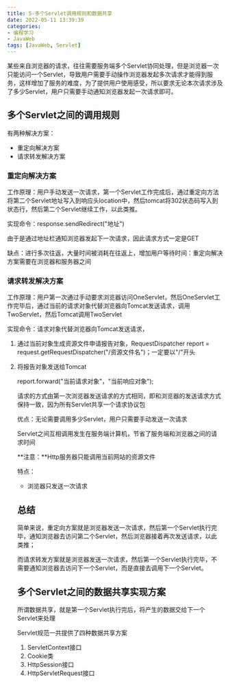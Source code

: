 ```yaml
---
title: 5-多个Servlet调用规则和数据共享
date: 2022-05-11 13:39:39
categories: 
- 编程学习
- JavaWeb
tags: [JavaWeb, Servlet]
---
```




某些来自浏览器的请求，往往需要服务端多个Servlet协同处理，但是浏览器一次只能访问一个Servlet，导致用户需要手动操作浏览器发起多次请求才能得到服务，这样增加了服务的难度，为了提供用户使用感受，所以要求无论本次请求涉及了多少Servlet，用户只需要手动通知浏览器发起一次请求即可。



## 多个Servlet之间的调用规则

有两种解决方案：

- 重定向解决方案
- 请求转发解决方案



### 重定向解决方案

工作原理：用户手动发送一次请求，第一个Servlet工作完成后，通过重定向方法将第二个Servlet地址写入到响应头location中，然后tomcat将302状态码写入到状态行，然后第二个Servlet继续工作，以此类推。

实现命令：response.sendRedirect("地址")

由于是通过地址栏通知浏览器发起下一次请求，因此请求方式一定是GET



缺点：进行多次往返，大量时间被消耗在往返上，增加用户等待时间：重定向解决方案需要在浏览器和服务器之间





### 请求转发解决方案

工作原理：用户第一次通过手动要求浏览器访问OneServlet，然后OneServlet工作完毕后，通过当前的请求对象代替浏览器向Tomcat发送请求，调用TwoServlet，然后Tomcat调用TwoServlet

实现命令：请求对象代替浏览器向Tomcat发送请求，

   1. 通过当前对象生成资源文件申请报告对象，RequestDispatcher report = request.getRequestDispatcher("/资源文件名")；一定要以"/"开头

   2. 将报告对象发送给Tomcat

      report.forward("当前请求对象"，"当前响应对象");

      请求的方式由第一次浏览器发送请求的方式相同，即和浏览器的发送请求方式保持一致，因为所有Servlet共享一个请求协议包
      
      
      
      优点：无论需要调用多少Servlet，用户只需要手动发送一次请求
      
      ​				Servlet之间互相调用发生在服务端计算机，节省了服务端和浏览器之间的请求时间
      
      **注意：**Http服务器只能调用当前网站的资源文件
      
      
      
      特点：
      
      - 浏览器只发送一次请求
      
      
      
      ## 总结
      
      简单来说，重定向方案就是浏览器发送一次请求，然后第一个Servlet执行完毕，通知浏览器去访问第二个Servlet，然后浏览器接着再次发送请求，以此类推；
      
      而请求转发方案就是浏览器发送一次请求，然后第一个Servlet执行完毕，不需要通知浏览器去访问下一个Servlet，而是直接去调用下一个Servlet。
      
      
      
      ## 多个Servlet之间的数据共享实现方案
      
      所谓数据共享，就是第一个Servlet执行完后，将产生的数据交给下一个Servlet来处理
      
      
      
      Servlet规范一共提供了四种数据共享方案
      
      1. ServletContext接口
      2. Cookie类
      3. HttpSession接口
      4. HttpServletRequest接口
      
      
      
      
      
      
      
      

